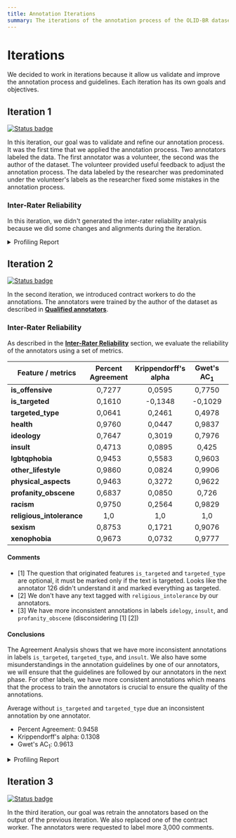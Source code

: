 ```yaml
---
title: Annotation Iterations
summary: The iterations of the annotation process of the OLID-BR dataset.
---
```


# Iterations

We decided to work in iterations because it allow us validate and improve the annotation process and guidelines. Each iteration has its own goals and objectives.

## Iteration 1

[![Status badge](https://img.shields.io/badge/Status-Finished-blue.svg)](https://shields.io/)

In this iteration, our goal was to validate and refine our annotation process. It was the first time that we applied the annotation process. Two annotators labeled the data. The first annotator was a volunteer, the second was the author of the dataset. The volunteer provided useful feedback to adjust the annotation process. The data labeled by the researcher was predominated under the volunteer's labels as the researcher fixed some mistakes in the annotation process.

### Inter-Rater Reliability

In this iteration, we didn't generated the inter-rater reliability analysis because we did some changes and alignments during the iteration.

<details><summary>Profiling Report</summary>

<iframe width=100% height=500 frameBorder=0 src="../reports/olidbr_pilot.html"></iframe>

</details>

## Iteration 2

[![Status badge](https://img.shields.io/badge/Status-Finished-blue.svg)](https://shields.io/)

In the second iteration, we introduced contract workers to do the annotations. The annotators were trained by the author of the dataset as described in [**Qualified annotators**](qualified-annotators.en.md).

### Inter-Rater Reliability

As described in the [**Inter-Rater Reliability**](inter-rater-reliability.en.md) section, we evaluate the reliability of the annotators using a set of metrics.

| Feature / metrics          | Percent Agreement | Krippendorff's alpha | Gwet's AC<sub>1</sub> | Comments |
| -------------------------- | :---------------: | :------------------: | :--------: | -------- |
| **is\_offensive**          | 0,7277            | 0,0595               | 0,7750     | |
| **is\_targeted**           | 0,1610            | \-0,1348             | \-0,1029   | [1] |
| **targeted\_type**         | 0,0641            | 0,2461               | 0,4978     | [1] |
| **health**                 | 0,9760            | 0,0447               | 0,9837     | |
| **ideology**               | 0,7647            | 0,3019               | 0,7976     | [3] |
| **insult**                 | 0,4713            | 0,0895               | 0,425      | [3] |
| **lgbtqphobia**            | 0,9453            | 0,5583               | 0,9603     | |
| **other\_lifestyle**       | 0,9860            | 0,0824               | 0,9906     | |
| **physical\_aspects**      | 0,9463            | 0,3272               | 0,9622     | |
| **profanity\_obscene**     | 0,6837            | 0,0850               | 0,726      | [3] |
| **racism**                 | 0,9750            | 0,2564               | 0,9829     | |
| **religious\_intolerance** | 1,0               | 1,0                  | 1,0        | [2] |
| **sexism**                 | 0,8753            | 0,1721               | 0,9076     | |
| **xenophobia**             | 0,9673            | 0,0732               | 0,9777     | |

#### Comments

- [1] The question that originated features `is_targeted` and `targeted_type` are optional, it must be marked only if the text is targeted. Looks like the annotator 126 didn't understand it and marked everything as targeted.
- [2] We don't have any text tagged with `religious_intolerance` by our annotators.
- [3] We have more inconsistent annotations in labels `idelogy`, `insult`, and `profanity_obscene` (disconsidering [1] [2])

#### Conclusions

The Agreement Analysis shows that we have more inconsistent annotations in labels `is_targeted`, `targeted_type`, and `insult`. We also have some misunderstandings in the annotation guidelines by one of our annotators, we will ensure that the guidelines are followed by our annotators in the next phase. For other labels, we have more consistent annotations which means that the process to train the annotators is crucial to ensure the quality of the annotations.

Average without `is_targeted` and `targeted_type` due an inconsistent annotation by one annotator.

- Percent Agreement: 0.9458
- Krippendorff's alpha: 0.1308
- Gwet's AC<sub>1</sub>: 0.9613

<details><summary>Profiling Report</summary>

<iframe width=100% height=500 frameBorder=0 src="../reports/olidbr_pilot_2.html"></iframe>

</details>

## Iteration 3

[![Status badge](https://img.shields.io/badge/Status-In%20Progress-yellow.svg)](https://shields.io/)

In the third iteration, our goal was retrain the annotators based on the output of the previous iteration. We also replaced one of the contract worker. The annotators were requested to label more 3,000 comments.
